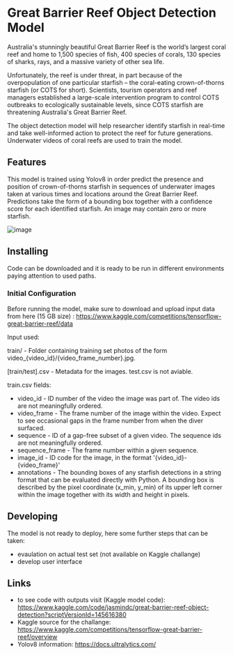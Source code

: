 
# Great Barrier Reef Object Detection Model

Australia's stunningly beautiful Great Barrier Reef is the world’s largest coral reef and home to 1,500 species of fish, 400 species of corals, 130 species of sharks, rays, and a massive variety of other sea life.

Unfortunately, the reef is under threat, in part because of the overpopulation of one particular starfish – the coral-eating crown-of-thorns starfish (or COTS for short). Scientists, tourism operators and reef managers established a large-scale intervention program to control COTS outbreaks to ecologically sustainable levels, since COTS starfish are threatening Australia's Great Barrier Reef.

The object detection model will help researcher identify starfish in real-time and take well-informed action to protect the reef for future generations.
Underwater videos of coral reefs are used to train the model.

## Features

This model is trained using Yolov8 in order predict the presence and position of crown-of-thorns starfish in sequences of underwater images taken at various times and locations around the Great Barrier Reef. Predictions take the form of a bounding box together with a confidence score for each identified starfish. An image may contain zero or more starfish.

![image](https://github.com/jasmindc/object-detection-project/assets/67323439/f098ddba-6e4c-4f8e-bdd0-355e5ac7c12c)


## Installing

Code can be downloaded and it is ready to be run in different environments paying attention to used paths.

### Initial Configuration

Before running the model, make sure to download and upload input data from here (15 GB size) : https://www.kaggle.com/competitions/tensorflow-great-barrier-reef/data

Input used:

train/ - Folder containing training set photos of the form video_{video_id}/{video_frame_number}.jpg.

[train/test].csv - Metadata for the images. test.csv is not aviable.

train.csv fields:
  * video_id - ID number of the video the image was part of. The video ids are not meaningfully ordered.
  * video_frame - The frame number of the image within the video. Expect to see occasional gaps in the frame number from when the diver surfaced.
  * sequence - ID of a gap-free subset of a given video. The sequence ids are not meaningfully ordered.
  * sequence_frame - The frame number within a given sequence.
  * image_id - ID code for the image, in the format '{video_id}-{video_frame}'
  * annotations - The bounding boxes of any starfish detections in a string format that can be evaluated directly with Python. A bounding box is described by the pixel coordinate (x_min, y_min) of its upper left corner within the image together with its width and height in pixels.



## Developing

The model is not ready to deploy, here some further steps that can be taken:
* evaulation on actual test set (not available on Kaggle challange)
* develop user interface 


## Links
* to see code with outputs visit (Kaggle model code): https://www.kaggle.com/code/jasmindc/great-barrier-reef-object-detection?scriptVersionId=145616380
* Kaggle source for the challange: https://www.kaggle.com/competitions/tensorflow-great-barrier-reef/overview
* Yolov8 information: https://docs.ultralytics.com/


